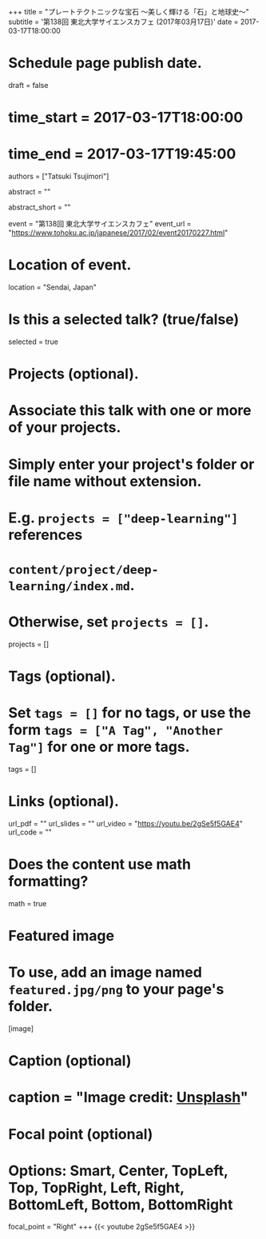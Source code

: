 +++
title = "プレートテクトニックな宝石 ～美しく輝ける「石」と地球史～"
subtitle = '第138回 東北大学サイエンスカフェ (2017年03月17日)'
date = 2017-03-17T18:00:00  

# Schedule page publish date.
draft = false

# time_start = 2017-03-17T18:00:00
# time_end = 2017-03-17T19:45:00

authors = ["Tatsuki Tsujimori"]

abstract = ""

abstract_short = ""

event = "第138回 東北大学サイエンスカフェ"
event_url = "https://www.tohoku.ac.jp/japanese/2017/02/event20170227.html"

# Location of event.
location = "Sendai, Japan"

# Is this a selected talk? (true/false)
selected = true

# Projects (optional).
#   Associate this talk with one or more of your projects.
#   Simply enter your project's folder or file name without extension.
#   E.g. `projects = ["deep-learning"]` references 
#   `content/project/deep-learning/index.md`.
#   Otherwise, set `projects = []`.
projects = []

# Tags (optional).
#   Set `tags = []` for no tags, or use the form `tags = ["A Tag", "Another Tag"]` for one or more tags.
tags = []

# Links (optional).
url_pdf = ""
url_slides = ""
url_video = "https://youtu.be/2gSe5f5GAE4"
url_code = ""

# Does the content use math formatting?
math = true

# Featured image
# To use, add an image named `featured.jpg/png` to your page's folder. 
[image]
  # Caption (optional)
#  caption = "Image credit: [**Unsplash**](https://unsplash.com/photos/bzdhc5b3Bxs)"

  # Focal point (optional)
  # Options: Smart, Center, TopLeft, Top, TopRight, Left, Right, BottomLeft, Bottom, BottomRight
  focal_point = "Right"
+++
{{< youtube 2gSe5f5GAE4 >}}
